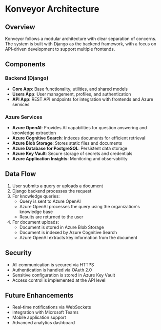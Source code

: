 # Konveyor Architecture

## Overview

Konveyor follows a modular architecture with clear separation of concerns. The system is built with Django as the backend framework, with a focus on API-driven development to support multiple frontends.

## Components

### Backend (Django)

- **Core App**: Base functionality, utilities, and shared models
- **Users App**: User management, profiles, and authentication
- **API App**: REST API endpoints for integration with frontends and Azure services

### Azure Services

- **Azure OpenAI**: Provides AI capabilities for question answering and knowledge extraction
- **Azure Cognitive Search**: Indexes documents for efficient retrieval
- **Azure Blob Storage**: Stores static files and documents
- **Azure Database for PostgreSQL**: Persistent data storage
- **Azure Key Vault**: Secure storage of secrets and credentials
- **Azure Application Insights**: Monitoring and observability

## Data Flow

1. User submits a query or uploads a document
2. Django backend processes the request
3. For knowledge queries:
   - Query is sent to Azure OpenAI
   - Azure OpenAI processes the query using the organization's knowledge base
   - Results are returned to the user
4. For document uploads:
   - Document is stored in Azure Blob Storage
   - Document is indexed by Azure Cognitive Search
   - Azure OpenAI extracts key information from the document

## Security

- All communication is secured via HTTPS
- Authentication is handled via OAuth 2.0
- Sensitive configuration is stored in Azure Key Vault
- Access control is implemented at the API level

## Future Enhancements

- Real-time notifications via WebSockets
- Integration with Microsoft Teams
- Mobile application support
- Advanced analytics dashboard 